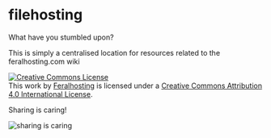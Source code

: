 filehosting
===========

What have you stumbled upon?

This is simply a centralised location for resources related to the feralhosting.com wiki

<a rel="license" href="http://creativecommons.org/licenses/by/4.0/"><img alt="Creative Commons License" style="border-width:0" src="https://i.creativecommons.org/l/by/4.0/88x31.png" /></a><br />This work by <a xmlns:cc="http://creativecommons.org/ns#" href="https://www.feralhosting.com" property="cc:attributionName" rel="cc:attributionURL">Feralhosting</a> is licensed under a <a rel="license" href="http://creativecommons.org/licenses/by/4.0/">Creative Commons Attribution 4.0 International License</a>.

Sharing is caring!

![sharing is caring](https://raw.github.com/feralhosting/feralfilehosting/master/sharingiscaring.jpg)


